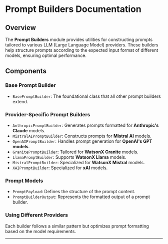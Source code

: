 # Prompt Builders Documentation

## Overview

The **Prompt Builders** module provides utilities for constructing prompts tailored to various LLM (Large Language Model) providers. These builders help structure prompts according to the expected input format of different models, ensuring optimal performance.

## Components

### Base Prompt Builder
- `BasePromptBuilder`: The foundational class that all other prompt builders extend.

### Provider-Specific Prompt Builders
- `AnthropicPromptBuilder`: Generates prompts formatted for **Anthropic's Claude** models.
- `MistralAIPromptBuilder`: Constructs prompts for **Mistral AI** models.
- `OpenAIPromptBuilder`: Handles prompt generation for **OpenAI's GPT models**.
- `GranitePromptBuilder`: Tailored for **WatsonX Granite** models.
- `LlamaPromptBuilder`: Supports **WatsonX Llama** models.
- `MistralPromptBuilder`: Specialized for **WatsonX Mistral** models.
- `XAIPromptBuilder`: Specialized for **xAI** models.

### Prompt Models
- `PromptPayload`: Defines the structure of the prompt content.
- `PromptBuilderOutput`: Represents the formatted output of a prompt builder.

### Using Different Providers
Each builder follows a similar pattern but optimizes prompt formatting based on the model requirements.

---